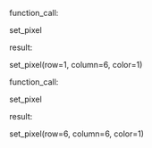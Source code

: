 function_call:

set_pixel


result:

set_pixel(row=1, column=6, color=1)

function_call:

set_pixel


result:

set_pixel(row=6, column=6, color=1)

